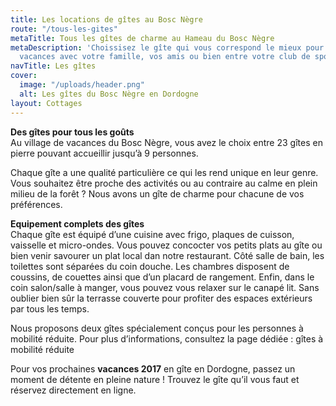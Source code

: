 ```yaml
---
title: Les locations de gîtes au Bosc Nègre
route: "/tous-les-gites"
metaTitle: Tous les gîtes de charme au Hameau du Bosc Nègre
metaDescription: 'Choissisez le gîte qui vous correspond le mieux pour vous prochaines
  vacances avec votre famille, vos amis ou bien entre votre club de sport. '
navTitle: Les gîtes
cover:
  image: "/uploads/header.png"
  alt: Les gîtes du Bosc Nègre en Dordogne
layout: Cottages
---
```


**Des gîtes pour tous les goûts**  
Au village de vacances du Bosc Nègre, vous avez le choix entre 23 gîtes en pierre pouvant accueillir jusqu’à 9 personnes.

Chaque gîte a une qualité particulière ce qui les rend unique en leur genre. Vous souhaitez être proche des activités ou au contraire au calme en plein milieu de la forêt ? Nous avons un gîte de charme pour chacune de vos préférences.

**Equipement complets des gîtes**  
Chaque gîte est équipé d’une cuisine avec frigo, plaques de cuisson, vaisselle et micro-ondes. Vous pouvez concocter vos petits plats au gîte ou bien venir savourer un plat local dan notre restaurant. Côté salle de bain, les toilettes sont séparées du coin douche. Les chambres disposent de coussins, de couettes ainsi que d’un placard de rangement. Enfin, dans le coin salon/salle à manger, vous pouvez vous relaxer sur le canapé lit. Sans oublier bien sûr la terrasse couverte pour profiter des espaces extérieurs par tous les temps.

Nous proposons deux gîtes spécialement conçus pour les personnes à mobilité réduite. Pour plus d’informations, consultez la page dédiée : gîtes à mobilité réduite

Pour vos prochaines **vacances 2017** en gîte en Dordogne, passez un moment de détente en pleine nature ! Trouvez le gîte qu’il vous faut et réservez directement en ligne.
